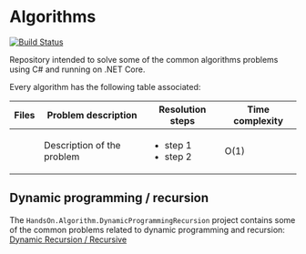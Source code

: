# Algorithms

[![Build Status](https://dev.azure.com/samueleresca0753/HandsOn.Algorithm/_apis/build/status/samueleresca.HandsOn.Algorithms?branchName=master)](https://dev.azure.com/samueleresca0753/HandsOn.Algorithm/_build/latest?definitionId=2&branchName=master)

Repository intended to solve some of the common algorithms problems using C# and running on .NET Core.

Every algorithm has the following table associated:

| Files  | Problem description | Resolution steps | Time complexity |
|-------------|---------------|---------------|-----------------| 
|               | Description of the problem  | <ul><li>step 1</li><li>step 2</li></ul> | O(1) |


## Dynamic programming / recursion 

The `HandsOn.Algorithm.DynamicProgrammingRecursion` project contains some of the common problems related to dynamic 
programming and recursion: [Dynamic Recursion / Recursive](./HandsOn.Algorithm.DynamicProgrammingRecursion/DynamicRecursionReadme.md)




